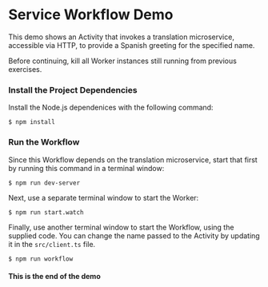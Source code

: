 # Service Workflow Demo
This demo shows an Activity that invokes a translation microservice, accessible via HTTP, to provide a Spanish greeting for the specified name.

Before continuing, kill all Worker instances still running from previous exercises.

### Install the Project Dependencies 
Install the Node.js dependenices with the following command: 

```command
$ npm install
``` 

### Run the Workflow
Since this Workflow depends on the translation microservice, start that 
first by running this command in a terminal window:

```
$ npm run dev-server
```

Next, use a separate terminal window to start the Worker:

```
$ npm run start.watch
```

Finally, use another terminal window to start the Workflow,
using the supplied code. You can change the name passed to the Activity by updating it in the `src/client.ts` file. 

```
$ npm run workflow
```

#### This is the end of the demo